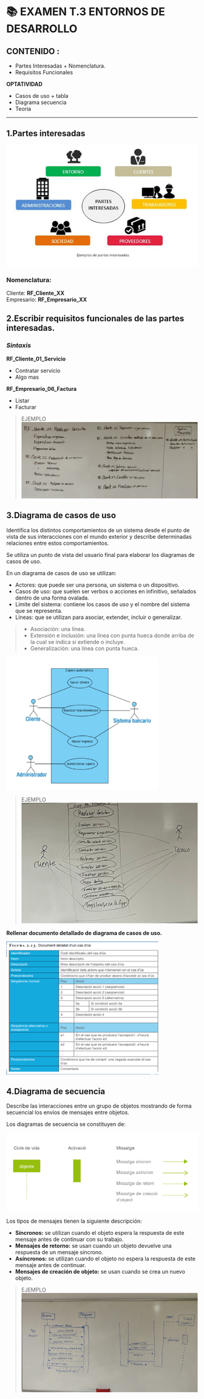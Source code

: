 # 📚 **EXAMEN T.3 ENTORNOS DE DESARROLLO**

## **CONTENIDO :**
- Partes Interesadas + Nomenclatura.
- Requisitos Funcionales 

**OPTATIVIDAD**
- Casos de uso + tabla
- Diagrama secuencia
- Teoria

---

## **1.Partes interesadas**

![Partes Interesadas](pictures/partes_interesadas.jpg)

### **Nomenclatura:**

Cliente: **RF_Cliente_XX**<br>
Empresario: **RF_Empresario_XX**

## **2.Escribir requisitos funcionales de las partes interesadas.**

### ***Sintaxis***

**RF_Cliente_01_Servicio**
- Contratar servicio
- Algo mas

**RF_Empresario_06_Factura**
- Listar
- Facturar
>EJEMPLO
![Requisitos Funcionales](pictures/RF.png)

## **3.Diagrama de casos de uso**

Identifica los distintos comportamientos de un sistema desde el punto de vista de sus interacciones
con el mundo exterior y describe determinadas relaciones entre estos comportamientos.

Se utiliza un punto de vista del usuario final para elaborar los diagramas de casos de uso.

En un diagrama de casos de uso se utilizan:
- Actores: que puede ser una persona, un sistema o un dispositivo.
- Casos de uso: que suelen ser verbos o acciones en infinitivo, señalados dentro de una forma
ovalada.
- Límite del sistema: contiene los casos de uso y el nombre del sistema que se representa.
- Líneas: que se utilizan para asociar, extender, incluir o generalizar.
> - Asociación: una línea.
> - Extensión e inclusión: una línea con punta hueca donde arriba de la cual se indica si extiende o incluye.
> - Generalización: una línea con punta hueca.

<img src="pictures/CU_1.png" alt="" width="400" height="350px">

>EJEMPLO
![Casos de uso](pictures/CU_3.png)


**Rellenar documento detallado de diagrama de casos de uso.**

<img src="pictures/CU_2.png" alt="" width="400" height="350px">







## **4.Diagrama de secuencia**
Describe las interacciones entre un grupo de objetos mostrando de forma secuencial los envíos de
mensajes entre objetos.

Los diagramas de secuencia se constituyen de:

![Diagrama Secuencia](pictures/DS_1.png)

Los tipos de mensajes tienen la siguiente descripción:
- **Síncronos:** se utilizan cuando el objeto espera la respuesta de este mensaje antes de
continuar con su trabajo.
- **Mensajes de retorno:** se usan cuando un objeto devuelve una respuesta de un mensaje
síncrono.
- **Asíncronos:** se utilizan cuando el objeto no espera la respuesta de este mensaje antes de
continuar.
- **Mensajes de creación de objeto:** se usan cuando se crea un nuevo objeto.

>EJEMPLO
![Diagrama Secuencia](pictures/DS_2.jpeg)

